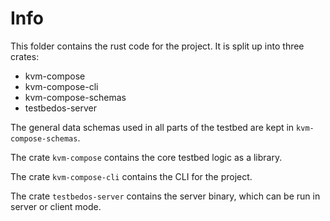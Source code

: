 # Info

This folder contains the rust code for the project.
It is split up into three crates:

- kvm-compose
- kvm-compose-cli
- kvm-compose-schemas
- testbedos-server

The general data schemas used in all parts of the testbed are kept in `kvm-compose-schemas`.

The crate `kvm-compose` contains the core testbed logic as a library.

The crate `kvm-compose-cli` contains the CLI for the project.

The crate `testbedos-server` contains the server binary, which can be run in server or client mode.


